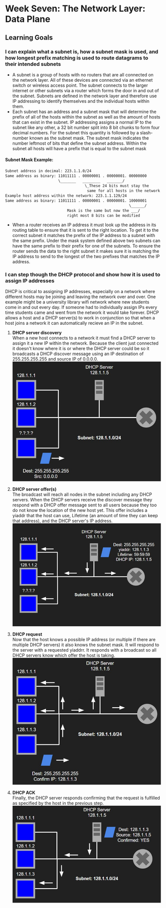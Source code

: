 # Week Seven: The Network Layer: Data Plane

## Learning Goals

### I can explain what a subnet is, how a subnet mask is used, and how longest prefix matching is used to route datagrams to their intended subnets

- A subnet is a group of hosts with no routers that are all connected on the network layer. All of these devices are connected via an ethernet switch or wireless access point. The subnet connects to the larger internet or other subnets via a router which forms the door in and out of the subnet. Subnets are defined in the network layer and therefore use IP addressing to identify themselves and the individual hosts within them.
- Each subnet has an address and a subnet mask that will determine the prefix of all of the hosts within the subnet as well as the amount of hosts that can exist in the subnet. IP addressing assigns a normal IP to the subnet like any other, a 32 bit number split into 8 bit chunks to form four decimal numbers. For the subnet this quantity is followed by a slash-number known as the subnet mask. The subnet mask indicates the number leftmost of bits that define the subnet address. Within the subnet all hosts will have a prefix that is equal to the subnet mask

#### Subnet Mask Example:

```text
Subnet address in decimal: 223.1.1.0/24
Same address as binary: 11011111 . 00000001 . 00000001. 00000000
                        \_______   ________   _______/
                                    \_These 24 bits must stay the
                                     same for all hosts in the network
Example host address within the network: 223.1.1.129/24
Same address as binary: 11011111 . 00000001 . 00000001. 10000001
                                                        \______/
                            Mask is the same but now the ___/
                            right most 8 bits can be modified
```

- When a router receives an IP address it must look up the address in its routing table to ensure that it is sent to the right location. To get it to the correct subnet it matches the prefix of the IP address to a subnet with the same prefix. Under the mask system defined above two subnets can have the same prefix to their prefix for one of the subnets. To ensure the router sends the data to the right subnet it makes sure it is matching the IP address to send to the longest of the two prefixes that matches the IP address.

### I can step though the DHCP protocol and show how it is used to assign IP addresses

DHCP is critical to assigning IP addresses, especially on a network where different hosts may be joining and leaving the network over and over. One example might be a university library wifi network where new students come in and out every day. If someone had to individually assign IPs every time students came and went from the network it would take forever. DHCP allows a host and a DHCP server(s) to work in conjunction so that when a host joins a network it can automatically recieve an IP in the subnet.

1. **DHCP server discovery**  
When a new host connects to a network it must find a DHCP server to assign it a new IP within the network. Because the client just connected it doesn't know where it is or where the DHCP server could be so it broadcasts a DHCP discover message using an IP destination of 255.255.255.255 and source IP of 0.0.0.0.  
![DHCP step 1](photos/dhcp1.jpg)

2. **DHCP server offer(s)**  
The broadcast will reach all nodes in the subnet including any DHCP servers. When the DHCP servers receive the discover message they respond with a DHCP offer message sent to all users because they too do not know the location of the new host yet. This offer includes a yiaddr that the host can use, Lifetime (an amount of time they can keep that address), and the DHCP server's IP address.  
![DHCP step 2](photos/dhcp2.jpg)

3. **DHCP request**  
Now that the host knows a possible IP address (or multiple if there are multiple DHCP servers) it also knows the subnet mask. It will respond to the server with a requested yiaddrr. It responds with a broadcast so all DHCP servers know which offer the host is taking.  
![DHCP step 3](photos/dhcp3.jpg)

4. **DHCP ACK**  
Finally, the DHCP server responds confirming that the request is fulfilled as specified by the host in the previous step.  
![DHCP step 4](photos/dhcp4.jpg)